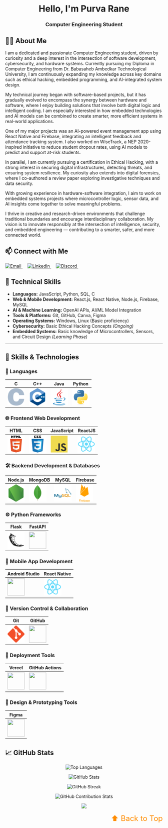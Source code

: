 <h1 align="center">Hello, I'm Purva Rane</h1>
<h3 align="center">Computer Engineering Student</h3>


## 👩‍🚀 About Me
I am a dedicated and passionate Computer Engineering student, driven by curiosity and a deep interest in the intersection of software development, cybersecurity, and hardware systems. Currently pursuing my Diploma in Computer Engineering from Dr. Babasaheb Ambedkar Technological University, I am continuously expanding my knowledge across key domains such as ethical hacking, embedded programming, and AI-integrated system design.

My technical journey began with software-based projects, but it has gradually evolved to encompass the synergy between hardware and software, where I enjoy building solutions that involve both digital logic and intelligent coding. I am especially interested in how embedded technologies and AI models can be combined to create smarter, more efficient systems in real-world applications.

One of my major projects was an AI-powered event management app using React Native and Firebase, integrating an intelligent feedback and attendance tracking system. I also worked on WiseTrack, a NEP 2020-inspired initiative to reduce student dropout rates, using AI models to predict and support at-risk students.

In parallel, I am currently pursuing a certification in Ethical Hacking, with a strong interest in securing digital infrastructures, detecting threats, and ensuring system resilience. My curiosity also extends into digital forensics, where I co-authored a review paper exploring investigative techniques and data security.

With growing experience in hardware-software integration, I aim to work on embedded systems projects where microcontroller logic, sensor data, and AI insights come together to solve meaningful problems.

I thrive in creative and research-driven environments that challenge traditional boundaries and encourage interdisciplinary collaboration. My vision is to innovate responsibly at the intersection of intelligence, security, and embedded engineering — contributing to a smarter, safer, and more connected world.

## 📫 Connect with Me
<p align="left">
  <a href="mailto:purvarane.2623@gmail.com" target="_blank">
    <img src="https://upload.wikimedia.org/wikipedia/commons/4/4e/Gmail_Icon.png" alt="Email" height="50" />
  </a>
  &nbsp;&nbsp;&nbsp;
  <a href="http://www.linkedin.com/in/purva-rane26" target="_blank">
    <img src="https://upload.wikimedia.org/wikipedia/commons/c/ca/LinkedIn_logo_initials.png" alt="LinkedIn" height="50" />
  </a>
  &nbsp;&nbsp;&nbsp;
  <a href="https://discord.com/users/purvarane2608_89296" target="_blank">
    <img src="https://logodownload.org/wp-content/uploads/2017/11/discord-logo-0.png" alt="Discord" height="50" />
  </a>
  &nbsp;&nbsp;&nbsp;

## 🧰 Technical Skills


- **Languages:** JavaScript, Python, SQL, C  
- **Web & Mobile Development:** React.js, React Native, Node.js, Firebase, MySQL  
- **AI & Machine Learning:** OpenAI APIs, AI/ML Model Integration  
- **Tools & Platforms:** Git, GitHub, Canva, Figma  
- **Operating Systems:** Windows, Linux (Basic proficiency)  
- **Cybersecurity:** Basic Ethical Hacking Concepts *(Ongoing)*  
- **Embedded Systems:** Basic knowledge of Microcontrollers, Sensors, and Circuit Design *(Learning Phase)*

---

## 🚀 Skills & Technologies

### 🔹 Languages
| C | C++ | Java | Python |
|---|-----|------|--------|
| <img src="https://raw.githubusercontent.com/devicons/devicon/master/icons/c/c-original.svg" width="55" height="55"/> | <img src="https://raw.githubusercontent.com/devicons/devicon/master/icons/cplusplus/cplusplus-original.svg" width="55" height="55"/> | <img src="https://raw.githubusercontent.com/devicons/devicon/master/icons/java/java-original.svg" width="55" height="55"/> | <img src="https://raw.githubusercontent.com/devicons/devicon/master/icons/python/python-original.svg" width="55" height="55"/> |

### 🌐 Frontend Web Development
| HTML | CSS | JavaScript | ReactJS |
|------|-----|------------|---------|
| <img src="https://raw.githubusercontent.com/devicons/devicon/master/icons/html5/html5-original-wordmark.svg" width="55" height="55"/> | <img src="https://raw.githubusercontent.com/devicons/devicon/master/icons/css3/css3-original-wordmark.svg" width="55" height="55"/> | <img src="https://raw.githubusercontent.com/devicons/devicon/master/icons/javascript/javascript-original.svg" width="55" height="55"/> | <img src="https://raw.githubusercontent.com/devicons/devicon/master/icons/react/react-original.svg" width="55" height="55"/> |

### 🛠️ Backend Development & Databases
| Node.js | MongoDB | MySQL | Firebase |
|---------|---------|-------|----------|
| <img src="https://raw.githubusercontent.com/devicons/devicon/master/icons/nodejs/nodejs-original.svg" width="55" height="55"/> | <img src="https://raw.githubusercontent.com/devicons/devicon/master/icons/mongodb/mongodb-original.svg" width="55" height="55"/> | <img src="https://raw.githubusercontent.com/devicons/devicon/master/icons/mysql/mysql-original-wordmark.svg" width="55" height="55"/> | <img src="https://raw.githubusercontent.com/devicons/devicon/master/icons/firebase/firebase-plain-wordmark.svg" width="55" height="55"/> |

### ⚙️ Python Frameworks
| Flask | FastAPI |
|-------|---------|
| <img src="https://raw.githubusercontent.com/devicons/devicon/master/icons/flask/flask-original.svg" width="55" height="55"/> | <img src="https://cdn.worldvectorlogo.com/logos/fastapi.svg" width="55" height="55"/> |


### 📱 Mobile App Development
| Android Studio | React Native |
|----------------|--------------|
| <img src="https://developer.android.com/static/studio/images/new-studio-logo-1_1920.png" width="55" height="55"/> | <img src="https://raw.githubusercontent.com/devicons/devicon/master/icons/react/react-original.svg" width="55" height="55"/> |

### 🔧 Version Control & Collaboration
| Git | GitHub |
|-----|--------|
| <img src="https://raw.githubusercontent.com/devicons/devicon/master/icons/git/git-original.svg" width="55" height="55"/> | <img src="https://upload.wikimedia.org/wikipedia/commons/9/91/Octicons-mark-github.svg" width="55" height="55"/> |

### 🚀 Deployment Tools
| Vercel | GitHub Actions |
|--------|----------------|
| <img src="https://www.svgrepo.com/show/327408/logo-vercel.svg" width="55" height="55"/> | <img src="https://avatars.githubusercontent.com/u/44036562?s=200&v=4" width="55" height="55"/> |

### 🎨 Design & Prototyping Tools
| Figma |
|-------|
| <img src="https://upload.wikimedia.org/wikipedia/commons/3/33/Figma-logo.svg" width="55" height="55"/> |
## 📈 GitHub Stats

<div align="center">
  <p><img src="https://github-readme-stats.vercel.app/api/top-langs?username=purvarane&show_icons=true&locale=en&layout=compact&theme=dark" alt="Top Languages" /></p>
  <p><img src="https://github-readme-stats.vercel.app/api?username=purvarane&show_icons=true&locale=en&theme=dark" alt="GitHub Stats" /></p>
  <p><img src="https://github-readme-streak-stats.herokuapp.com/?user=purvarane&theme=dark" alt="GitHub Streak" /></p>
  <p><img src="https://github-contributor-stats.vercel.app/api?username=purvarane&theme=dark" alt="GitHub Contribution Stats" /></p>
</div>

<p align="center">
  <img src="https://github-profile-summary-cards.vercel.app/api/cards/profile-details?username=purvarane&theme=github_dark" />
</p>

<p align="right">
  <a href="#top" style="text-decoration: none; font-size: 24px; color: #ff8c00; transition: color 0.3s;">
    ⬆️ Back to Top
  </a>
</p>

